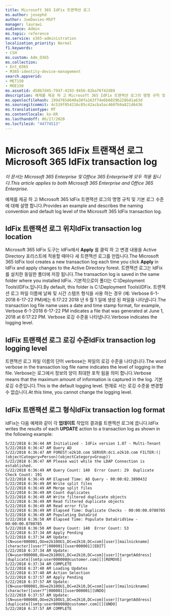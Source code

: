 ```yaml
---
title: Microsoft 365 IdFix 트랜잭션 로그
ms.author: josephd
author: JoeDavies-MSFT
manager: laurawi
audience: Admin
ms.topic: reference
ms.service: o365-administration
localization_priority: Normal
f1.keywords:
- CSH
ms.custom: Adm_O365
ms.collection:
- Ent_O365
- M365-identity-device-management
search.appverid:
- MET150
- MOE150
ms.assetid: d58b7d45-7947-4193-9456-82ba76f42d89
description: 예제를 제공 하 고 Microsoft 365 IdFix 트랜잭션 로그의 명명 규칙 및 기본 로그 수준에 대해 설명 합니다.
ms.openlocfilehash: 199d765d640a30fa163f74e6b6029b228b41a63d
ms.sourcegitcommit: 4c519f054216c05c42acba5ac460fb9a821d6436
ms.translationtype: MT
ms.contentlocale: ko-KR
ms.lasthandoff: 06/17/2020
ms.locfileid: "44774513"
---
```

# <a name="microsoft-365-idfix-transaction-log"></a><span data-ttu-id="0bed0-103">Microsoft 365 IdFix 트랜잭션 로그</span><span class="sxs-lookup"><span data-stu-id="0bed0-103">Microsoft 365 IdFix transaction log</span></span>

<span data-ttu-id="0bed0-104">*이 문서는 Microsoft 365 Enterprise 및 Office 365 Enterprise에 모두 적용 됩니다.*</span><span class="sxs-lookup"><span data-stu-id="0bed0-104">*This article applies to both Microsoft 365 Enterprise and Office 365 Enterprise.*</span></span>

<span data-ttu-id="0bed0-105">예제를 제공 하 고 Microsoft 365 IdFix 트랜잭션 로그의 명명 규칙 및 기본 로그 수준에 대해 설명 합니다.</span><span class="sxs-lookup"><span data-stu-id="0bed0-105">Provides an example and describes the naming convention and default log level of the Microsoft 365 IdFix transaction log.</span></span>
  
## <a name="idfix-transaction-log-location"></a><span data-ttu-id="0bed0-106">IdFix 트랜잭션 로그 위치</span><span class="sxs-lookup"><span data-stu-id="0bed0-106">IdFix transaction log location</span></span>

<span data-ttu-id="0bed0-107">Microsoft 365 IdFix 도구는 IdFix에서 **Apply** 를 클릭 하 고 변경 내용을 Active Directory 포리스트에 적용할 때마다 새 트랜잭션 로그를 만듭니다.</span><span class="sxs-lookup"><span data-stu-id="0bed0-107">The Microsoft 365 IdFix tool creates a new transaction log each time you click **Apply** in IdFix and apply changes to the Active Directory forest.</span></span> <span data-ttu-id="0bed0-108">트랜잭션 로그는 IdFix를 설치한 동일한 폴더에 저장 됩니다.</span><span class="sxs-lookup"><span data-stu-id="0bed0-108">The transaction log is saved in the same folder where you installed IdFix.</span></span> <span data-ttu-id="0bed0-109">기본적으로이 폴더는 C:\Deployment Tools\IDFix.입니다.</span><span class="sxs-lookup"><span data-stu-id="0bed0-109">By default, this folder is C:\Deployment Tools\IDFix.</span></span> <span data-ttu-id="0bed0-110">트랜잭션 로그 파일 이름에 날짜 및 시간 스탬프 형식을 사용 하는 경우 (예: Verbose 6-1-2018 6-17-22 PM)에는 6:17:22 2018 년 6 월 1 일에 생성 된 파일을 나타냅니다.</span><span class="sxs-lookup"><span data-stu-id="0bed0-110">The transaction log file name uses a date and time stamp format, for example, Verbose 6-1-2018 6-17-22 PM indicates a file that was generated at June 1, 2018 at 6:17:22 PM.</span></span> <span data-ttu-id="0bed0-111">Verbose 로깅 수준을 나타냅니다.</span><span class="sxs-lookup"><span data-stu-id="0bed0-111">Verbose indicates the logging level.</span></span> 
  
## <a name="idfix-transaction-log-logging-level"></a><span data-ttu-id="0bed0-112">IdFix 트랜잭션 로그 로깅 수준</span><span class="sxs-lookup"><span data-stu-id="0bed0-112">IdFix transaction log logging level</span></span>

<span data-ttu-id="0bed0-113">트랜잭션 로그 파일 이름의 단어 verbose는 파일의 로깅 수준을 나타냅니다.</span><span class="sxs-lookup"><span data-stu-id="0bed0-113">The word verbose in the transaction log file name indicates the level of logging in the file.</span></span> <span data-ttu-id="0bed0-114">Verbose는 로그에서 정보의 양이 최대한 포착 됨을 의미 합니다.</span><span class="sxs-lookup"><span data-stu-id="0bed0-114">Verbose means that the maximum amount of information is captured in the log.</span></span> <span data-ttu-id="0bed0-115">기본 로깅 수준입니다.</span><span class="sxs-lookup"><span data-stu-id="0bed0-115">This is the default logging level.</span></span> <span data-ttu-id="0bed0-116">현재로 서는 로깅 수준을 변경할 수 없습니다.</span><span class="sxs-lookup"><span data-stu-id="0bed0-116">At this time, you cannot change the logging level.</span></span>
  
## <a name="idfix-transaction-log-format"></a><span data-ttu-id="0bed0-117">IdFix 트랜잭션 로그 형식</span><span class="sxs-lookup"><span data-stu-id="0bed0-117">IdFix transaction log format</span></span>

<span data-ttu-id="0bed0-118">IdFix는 다음 예제와 같이 각 **업데이트** 작업의 결과를 트랜잭션 로그에 씁니다.</span><span class="sxs-lookup"><span data-stu-id="0bed0-118">IdFix writes the results of each **UPDATE** action to a transaction log as shown in the following example:</span></span>
  
```
5/22/2018 6:36:44 AM Initialized - IdFix version 1.07 - Multi-Tenant
5/22/2018 6:36:47 AM Query AD
5/22/2018 6:36:47 AM FOREST:e2k10.com SERVER:dc1.e2k10.com FILTER:(|(objectCategory=Person)(objectCategory=Group))
5/22/2018 6:36:47 AM Please wait while the LDAP Connection is established.
5/22/2018 6:36:49 AM Query Count: 140  Error Count: 29  Duplicate Check Count: 191
5/22/2018 6:36:49 AM Elapsed Time: AD Query - 00:00:02.3890432
5/22/2018 6:36:49 AM Write split files
5/22/2018 6:36:49 AM Merge split files
5/22/2018 6:36:49 AM Count duplicates
5/22/2018 6:36:49 AM Write filtered duplicate objects
5/22/2018 6:36:49 AM Read filtered duplicate objects
5/22/2018 6:36:49 AM Read error file
5/22/2018 6:36:49 AM Elapsed Time: Duplicate Checks - 00:00:00.0780785
5/22/2018 6:36:49 AM Populating DataGrid
5/22/2018 6:36:50 AM Elapsed Time: Populate DataGridView - 00:00:00.0780785
5/22/2018 6:36:50 AM Query Count: 140  Error Count: 53
5/22/2018 6:37:34 AM Apply Pending
5/22/2018 6:37:34 AM Update: [CN=user000001,OU=e2k10OU1,DC=e2k10,DC=com][user][mailnickname][character][user?^|000001][user000001][EDIT]
5/22/2018 6:37:34 AM Update: [CN=user000008,OU=e2k10OU1,DC=e2k10,DC=com][user][targetAddress][duplicate][smtp:user000008@customer.com][][REMOVE]
5/22/2018 6:37:34 AM COMPLETE
5/22/2018 6:37:40 AM Loading Updates
5/22/2018 6:37:40 AM Action Selection
5/22/2018 6:37:57 AM Apply Pending
5/22/2018 6:37:57 AM Update: [CN=user000001,OU=e2k10OU1,DC=e2k10,DC=com][user][mailnickname][character][user?^|000001][user000001][UNDO]
5/22/2018 6:37:57 AM Update: [CN=user000008,OU=e2k10OU1,DC=e2k10,DC=com][user][targetAddress][duplicate][smtp:user000008@customer.com][][UNDO]
5/22/2018 6:37:57 AM COMPLETE
```